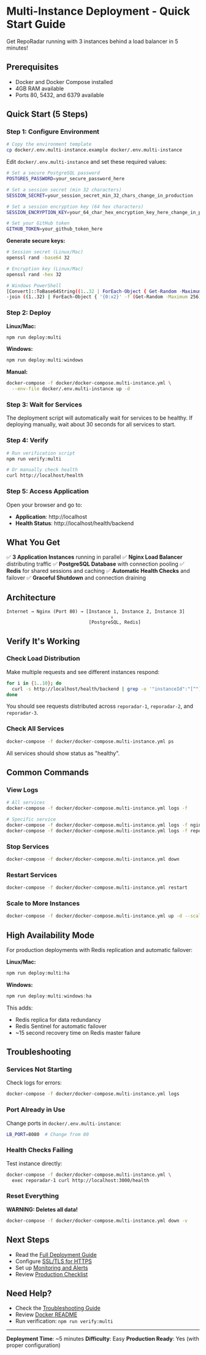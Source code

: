 # Multi-Instance Deployment - Quick Start Guide

Get RepoRadar running with 3 instances behind a load balancer in 5 minutes!

## Prerequisites

- Docker and Docker Compose installed
- 4GB RAM available
- Ports 80, 5432, and 6379 available

## Quick Start (5 Steps)

### Step 1: Configure Environment

```bash
# Copy the environment template
cp docker/.env.multi-instance.example docker/.env.multi-instance
```

Edit `docker/.env.multi-instance` and set these required values:

```bash
# Set a secure PostgreSQL password
POSTGRES_PASSWORD=your_secure_password_here

# Set a session secret (min 32 characters)
SESSION_SECRET=your_session_secret_min_32_chars_change_in_production

# Set a session encryption key (64 hex characters)
SESSION_ENCRYPTION_KEY=your_64_char_hex_encryption_key_here_change_in_production

# Set your GitHub token
GITHUB_TOKEN=your_github_token_here
```

**Generate secure keys:**

```bash
# Session secret (Linux/Mac)
openssl rand -base64 32

# Encryption key (Linux/Mac)
openssl rand -hex 32

# Windows PowerShell
[Convert]::ToBase64String((1..32 | ForEach-Object { Get-Random -Maximum 256 }))
-join ((1..32) | ForEach-Object { '{0:x2}' -f (Get-Random -Maximum 256) })
```

### Step 2: Deploy

**Linux/Mac:**
```bash
npm run deploy:multi
```

**Windows:**
```powershell
npm run deploy:multi:windows
```

**Manual:**
```bash
docker-compose -f docker/docker-compose.multi-instance.yml \
  --env-file docker/.env.multi-instance up -d
```

### Step 3: Wait for Services

The deployment script will automatically wait for services to be healthy. If deploying manually, wait about 30 seconds for all services to start.

### Step 4: Verify

```bash
# Run verification script
npm run verify:multi

# Or manually check health
curl http://localhost/health
```

### Step 5: Access Application

Open your browser and go to:
- **Application**: http://localhost
- **Health Status**: http://localhost/health/backend

## What You Get

✅ **3 Application Instances** running in parallel
✅ **Nginx Load Balancer** distributing traffic
✅ **PostgreSQL Database** with connection pooling
✅ **Redis** for shared sessions and caching
✅ **Automatic Health Checks** and failover
✅ **Graceful Shutdown** and connection draining

## Architecture

```
Internet → Nginx (Port 80) → [Instance 1, Instance 2, Instance 3]
                                      ↓
                              [PostgreSQL, Redis]
```

## Verify It's Working

### Check Load Distribution

Make multiple requests and see different instances respond:

```bash
for i in {1..10}; do
  curl -s http://localhost/health/backend | grep -o '"instanceId":"[^"]*"'
done
```

You should see requests distributed across `reporadar-1`, `reporadar-2`, and `reporadar-3`.

### Check All Services

```bash
docker-compose -f docker/docker-compose.multi-instance.yml ps
```

All services should show status as "healthy".

## Common Commands

### View Logs

```bash
# All services
docker-compose -f docker/docker-compose.multi-instance.yml logs -f

# Specific service
docker-compose -f docker/docker-compose.multi-instance.yml logs -f nginx
docker-compose -f docker/docker-compose.multi-instance.yml logs -f reporadar-1
```

### Stop Services

```bash
docker-compose -f docker/docker-compose.multi-instance.yml down
```

### Restart Services

```bash
docker-compose -f docker/docker-compose.multi-instance.yml restart
```

### Scale to More Instances

```bash
docker-compose -f docker/docker-compose.multi-instance.yml up -d --scale reporadar-1=5
```

## High Availability Mode

For production deployments with Redis replication and automatic failover:

**Linux/Mac:**
```bash
npm run deploy:multi:ha
```

**Windows:**
```powershell
npm run deploy:multi:windows:ha
```

This adds:
- Redis replica for data redundancy
- Redis Sentinel for automatic failover
- ~15 second recovery time on Redis master failure

## Troubleshooting

### Services Not Starting

Check logs for errors:
```bash
docker-compose -f docker/docker-compose.multi-instance.yml logs
```

### Port Already in Use

Change ports in `docker/.env.multi-instance`:
```bash
LB_PORT=8080  # Change from 80
```

### Health Checks Failing

Test instance directly:
```bash
docker-compose -f docker/docker-compose.multi-instance.yml \
  exec reporadar-1 curl http://localhost:3000/health
```

### Reset Everything

**WARNING: Deletes all data!**
```bash
docker-compose -f docker/docker-compose.multi-instance.yml down -v
```

## Next Steps

- Read the [Full Deployment Guide](docs/MULTI_INSTANCE_DEPLOYMENT.md)
- Configure [SSL/TLS for HTTPS](docs/MULTI_INSTANCE_DEPLOYMENT.md#ssl-configuration)
- Set up [Monitoring and Alerts](docs/MULTI_INSTANCE_DEPLOYMENT.md#monitoring)
- Review [Production Checklist](docs/MULTI_INSTANCE_DEPLOYMENT.md#production-checklist)

## Need Help?

- Check the [Troubleshooting Guide](docs/MULTI_INSTANCE_DEPLOYMENT.md#troubleshooting)
- Review [Docker README](docker/README.md)
- Run verification: `npm run verify:multi`

---

**Deployment Time**: ~5 minutes
**Difficulty**: Easy
**Production Ready**: Yes (with proper configuration)
